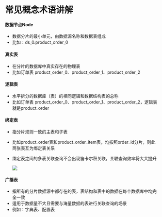 # **常见概念术语讲解**

 

#### 数据节点Node

 

- 数据分片的最小单元，由数据源名称和数据表组成
- 比如：ds_0.product_order_0

 

#### 真实表

-  在分片的数据库中真实存在的物理表
- 比如订单表 product_order_0、product_order_1、product_order_2

 

#### 逻辑表

 

- 水平拆分的数据库（表）的相同逻辑和数据结构表的总称
- 比如订单表 product_order_0、product_order_1、product_order_2，逻辑表就是product_order

 

#### 绑定表

 

- 指分片规则一致的主表和子表

- 比如product_order表和product_order_item表，均按照order_id分片，则此两张表互为绑定表关系

- 绑定表之间的多表关联查询不会出现笛卡尔积关联，关联查询效率将大大提升

  ![](https://file.xdclass.net/note/2022/shardingjdbc/img/image-20211125120921994.png)

 

#### 广播表

 

- 指所有的分片数据源中都存在的表，表结构和表中的数据在每个数据库中均完全一致
- 适用于数据量不大且需要与海量数据的表进行关联查询的场景
- 例如：字典表、配置表